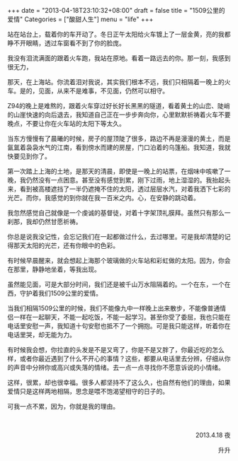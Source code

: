 +++
date = "2013-04-18T23:10:32+08:00"
draft = false
title = "1509公里的爱情"
Categories = ["酸甜人生"]
menu = "life"
+++

站在站台上，载着你的车开动了。冬日正午太阳给火车镀上了一层金黄，亮的我都睁不开眼睛，透过车窗看不到了你的脸庞。

我没有泪流满面的跟着火车跑，我站在原地。看着一路远去的你。那一刻，我感到很无力，

那天，在上海站。你流着泪对我说，其实我们根本不远，我们只相隔着一晚上的火车。是的，见面，从来不是难事，不见面，仍然可以相守。

Z94的晚上是难熬的，跟着火车穿过好长好长黑黑的隧道，看着黄土的山峦、陡峭的山崖快速的向后退去，我知道自己正在一步步奔向你，心里默默祈祷着火车不要晚点，不要让你在火车站的太阳下等太久。

当东方慢慢有了晨曦的时候，房子的屋顶陡了很多，路边不再是漫漫的黄土，而是氤氲着袅袅水气的江南，看到傍水而建的房屋，门口泊着的乌篷船。我知道，我就快要见到你了。

第一次踏上上海的土地，是那天的清晨，即使是一晚上的站票，在烟味中咳嗽了一晚，我仍然没有一点困意。甚至没有感觉到累，刚下过雨，地上湿湿的。我抬起头来，看到被高楼遮挡了一半仍遮掩不住的太阳，透过层层水汽，对着我洒下七彩的光芒。而你，我感觉的到你就在我一百米之内。心，在安静的跳动着。

我忽然感觉自己就像是一个虔诚的基督徒，对着十字架顶礼膜拜。虽然只有那么一刹那，我却仍然甘愿祈祷。

你总是说我没记性，会忘记我们在一起都做过什么，去过哪里。可是我却清楚的记得那天太阳的光芒，还有你眼中的色彩。

有时候早晨醒来，就会想起上海那个玻璃做的火车站和彩虹做的太阳。因为，你会在那里，静静地坐着，等我出现。

虽然能见面，可是大部分时间，我们还是被千山万水阻隔着的。一个在东，一个在西，守护着我们1509公里的爱情。

当我们相隔1509公里的时候，我们不能像九中一样晚上出来散步，不能像普通情侣一样在一起聊天，不能一起吃饭，不能一起学习。甚至你受了委屈，我也只能在电话里安慰一声，我知道十句安慰也抵不了一个拥抱。可是我只能这样，听着你在电话里哭，却无能为力。

有时候我会想，你拉直的头发是不是又弯了，你是不是又胖了，你最近吃的怎么样，或者你最近遇到了什么不开心的事情？这些，都要从电话里去分辨，仔细从你的声音中分辨你或高兴或失落的情绪。去一点一点寻找你不愿意诉说的小情绪。

这样，很累，却也很幸福。很多人都坚持不了这么久，也自然有他们的理由，如果爱情只是这样两地相隔，思念是喂不饱渴望相守的日子的。

可我一点不累，因为，你就是我的理由。

<br/>
<p align="right">2013.4.18 夜</p>
<p align="right">升升</p>
